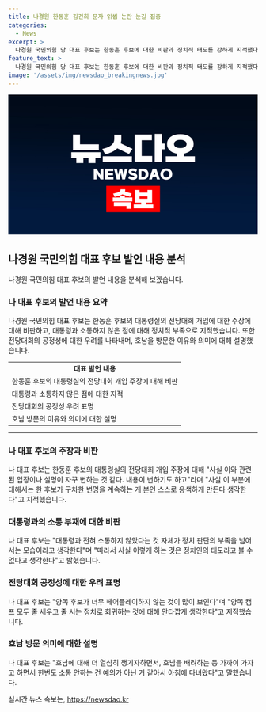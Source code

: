 ```yaml
---
title: 나경원 한동훈 김건희 문자 읽씹 논란 눈길 집중
categories:
  - News
excerpt: >
  나경원 국민의힘 당 대표 후보는 한동훈 후보에 대한 비판과 정치적 태도를 강하게 지적했다. 그는 대통령과의 소통 부족을 비롯한 이슈를 제시하며 정치적 판단의 부족을 넘어선 행위라고 지적했다. 한편, 원희룡 후보와의 경선과 정치적 활동에 대한 우려도 표명했다. 나 후보는 광주 방문을 통해 호남 지역의 중요성을 강조하며, 미래를 기대하는 당원들의 의견을 존중한다는 메시지를 전달했다.
feature_text: >
  나경원 국민의힘 당 대표 후보는 한동훈 후보에 대한 비판과 정치적 태도를 강하게 지적했다. 그는 대통령과의 소통 부족을 비롯한 이슈를 제시하며 정치적 판단의 부족을 넘어선 행위라고 지적했다. 한편, 원희룡 후보와의 경선과 정치적 활동에 대한 우려도 표명했다. 나 후보는 광주 방문을 통해 호남 지역의 중요성을 강조하며, 미래를 기대하는 당원들의 의견을 존중한다는 메시지를 전달했다.
image: '/assets/img/newsdao_breakingnews.jpg'
---
```


<p><img src="/assets/img/newsdao_breakingnews.jpg" alt="flaretime 속보" /></p>

<h2 data-ke-size="size26">나경원 국민의힘 대표 후보 발언 내용 분석</h2>

<p data-ke-size="size16">나경원 국민의힘 대표 후보의 발언 내용을 분석해 보겠습니다.</p>

<h3>나 대표 후보의 발언 내용 요약</h3>

<p data-ke-size="size16">나경원 국민의힘 대표 후보는 한동훈 후보의 대통령실의 전당대회 개입에 대한 주장에 대해 비판하고, 대통령과 소통하지 않은 점에 대해 정치적 부족으로 지적했습니다. 또한 전당대회의 공정성에 대한 우려를 나타내며, 호남을 방문한 이유와 의미에 대해 설명했습니다.</p>

<table>
    <tr>
        <td style="text-align: center; height: 17px;"><b>대표 발언 내용</b></td>
    </tr>
    <tr>
        <td>한동훈 후보의 대통령실의 전당대회 개입 주장에 대해 비판</td>
    </tr>
    <tr>
        <td>대통령과 소통하지 않은 점에 대한 지적</td>
    </tr>
    <tr>
        <td>전당대회의 공정성 우려 표명</td>
    </tr>
    <tr>
        <td>호남 방문의 이유와 의미에 대한 설명</td>
    </tr>
</table>

<hr>

<h3>나 대표 후보의 주장과 비판</h3>

<p data-ke-size="size16">나 대표 후보는 한동훈 후보의 대통령실의 전당대회 개입 주장에 대해 "사실 이와 관련된 입장이나 설명이 자꾸 변하는 것 같다. 내용이 변하기도 하고"라며 "사실 이 부분에 대해서는 한 후보가 구차한 변명을 계속하는 게 본인 스스로 옹색하게 만든다 생각한다"고 지적했습니다.</p>

<h3>대통령과의 소통 부재에 대한 비판</h3>

<p data-ke-size="size16">나 대표 후보는 "대통령과 전혀 소통하지 않았다는 것 자체가 정치 판단의 부족을 넘어서는 모습이라고 생각한다"며 "따라서 사실 이렇게 하는 것은 정치인의 태도라고 볼 수 없다고 생각한다"고 밝혔습니다.</p>

<h3>전당대회 공정성에 대한 우려 표명</h3>

<p data-ke-size="size16">나 대표 후보는 "양쪽 후보가 너무 페어플레이하지 않는 것이 많이 보인다"며 "양쪽 캠프 모두 줄 세우고 줄 서는 정치로 회귀하는 것에 대해 안타깝게 생각한다"고 지적했습니다.</p>

<h3>호남 방문 의미에 대한 설명</h3>

<p data-ke-size="size16">나 대표 후보는 "호남에 대해 더 열심히 챙기자하면서, 호남을 배려하는 등 가까이 가자고 하면서 한번도 소통 안하는 건 예의가 아닌 거 같아서 아침에 다녀왔다"고 말했습니다.</p>
실시간 뉴스 속보는, <a href="https://newsdao.kr" rel="dofollow">https://newsdao.kr</a>


